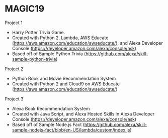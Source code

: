 # MAGIC19

Project 1

* Harry Potter Trivia Game. 
* Created with Python 2, Lambda, AWS Educate (https://aws.amazon.com/education/awseducate/), and Alexa Developer Console (https://developer.amazon.com/alexa/console/ask)
* Based off of Sample Python Trivia (https://github.com/alexa/skill-sample-python-trivia)

Project 2 

* Python Book and Movie Recommendation System
* Created with Python 2 and Cloud9 on AWS Educate (https://aws.amazon.com/education/awseducate/)

Project 3

* Alexa Book Recommendation System
* Created with Java Script, and Alexa Hosted Skills in Alexa Developer Console (https://developer.amazon.com/alexa/console/ask)
* Based off of Sample Node.js Fact (https://github.com/alexa/skill-sample-nodejs-fact/blob/en-US/lambda/custom/index.js)
